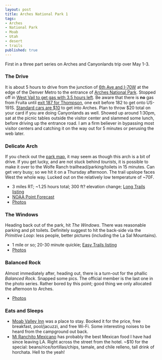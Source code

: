 ```yaml
---
layout: post
title: Arches National Park 1
tags:
- Arches
- National Park
- Moab
- Utah
- desert
- trails
published: true
---
```

First in a three part series on Arches and Canyonlands trip over May 1-3.

### The Drive
It is about 5 hours to drive from the junction of
[6th Ave and I-70W](https://goo.gl/maps/t1knS) at the edge of the Denver Metro
to the entrance of [Arches National Park](http://www.nps.gov/arch/). Stopped
off in [West Vail to get gas with 3.5 hours left](https://goo.gl/maps/h0UDP).
Be aware that there is __no__ gas from Fruita until
[exit 187 for Thompson](https://www.google.com/maps/search/gas/@38.9867928,-109.6659986,10z),
one exit before 182 to get onto US-191S.
[Standard cars are $10](http://www.nps.gov/arch/planyourvisit/feesandreservations.htm)
to get into Arches.
Plan to throw $20 total on your card if you are doing Canyonlands as well.
Showed up around 1:30pm, sat at the picnic tables outside the visitor center
and slammed some lunch, before driving up the entrance road. I am a firm
believer in bypassing most visitor centers and catching it on the way out for 5
minutes or perusing the web later.


### Delicate Arch
If you check out the
[park map](http://www.nps.gov/arch/planyourvisit/upload/ARCHmap.pdf),
it may seem as though this arch is a bit of drive.
If you get lucky, and are not stuck behind _tourists_, it is possible to make
it over to the Wolfe Ranch trailhead/parking/toilets in 15 minutes. Can get
very busy; so we hit it on a Thursday afternoon. The trail upslope faces West
the whole way. Lucked out on the relatively low temperature of ~70F.

- 3 miles RT; ~1.25 hours total; 300 ft? elevation change;
[Long Trails listing](http://www.nps.gov/arch/planyourvisit/longtrails.htm)
- [NOAA Point Forecast](http://forecast.weather.gov/MapClick.php?lat=38.7442617&lon=-109.5806743)
- [Photos](https://www.dropbox.com/sc/rk8olj07yxevqhi/AABf0Pf6k8n35kkorYgJ11M-a)


### The Windows
Heading back out of the park, hit _The Windows_. There was reasonable parking
and pit toilets. Definitely suggest to hit the back-side via the
_Primitive Loop_: less people, better pictures (including the La Sal Mountains).

- 1 mile or so; 20-30 minute quickie; [Easy Trails listing](http://www.nps.gov/arch/planyourvisit/easytrails.htm)
- [Photos](https://www.dropbox.com/sc/1xo0a5tmp1czzdl/AAAk-rkRKyND2kmwSyYKrErda)


### Balanced Rock
Almost immediately after, heading out, there is a turn-out for the phallic
_Balanced Rock_. Snapped some pics. The official member is the last one in the
photo series. Rather bored by this point; good thing we only allocated
the afternoon to Arches.

- [Photos](https://www.dropbox.com/sc/m824x821ykw8m0c/AACWaFl03eSfuel4duq6DrLla)


### Eats and Sleeps
- [Moab Valley Inn](http://www.yelp.com/biz/moab-valley-inn-moab) was a place to
stay. Booked it for the price, free breakfast, pool/jacuzzi, and free Wi-Fi.
Some interesting noises to be heard from the campground out back.
- [Mi Ranchito Mexicano](http://www.yelp.com/biz/mi-ranchito-mexicano-moab) has
probably the best Mexican food I have had since leaving LA. Right across the
street from the hotel. ~$10 for the special: beans/rice/tortillas/chips,
tamale, and chile relleno, tall drink of horchata. Hell to the yeah!
